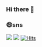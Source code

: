 ### Hi there 👋

### 😄sns
 <a href="https://www.instagram.com/soowonnni/" target="_blank"><img src="https://img.shields.io/badge/Instagram-색코드?style=flat-square&logo=#E4405F&logoColor=white"/></a>
 <a href="https://blog.naver.com/tjtndnjs3"><img src="https://img.shields.io/badge/Naver-03C75A?style=flat&logo=Naver&logoColor=white&link=https://blog.naver.com/tjtndnjs3"/></a>
[![Hits](https://hits.seeyoufarm.com/api/count/incr/badge.svg?url=https%3A%2F%2Fgithub.com%2Fsoowonseo&count_bg=%2379C83D&title_bg=%23555555&icon=&icon_color=%23E7E7E7&title=hits&edge_flat=false)](https://hits.seeyoufarm.com)
<!--
**soowonseo/soowonseo** is a ✨ _special_ ✨ repository because its `README.md` (this file) appears on your GitHub profile.

Here are some ideas to get you started:

- 🔭 I’m currently working on ...
- 🌱 I’m currently learning ...
- 👯 I’m looking to collaborate on ...
- 🤔 I’m looking for help with ...
- 💬 Ask me about ...
- 📫 How to reach me: ...
- 😄 Pronouns: ...
- ⚡ Fun fact: ...
-->
